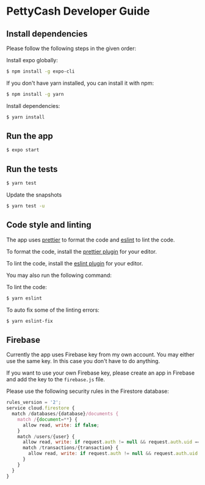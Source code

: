 # PettyCash Developer Guide

## Install dependencies

Please follow the following steps in the given order:

Install expo globally:

```bash
$ npm install -g expo-cli
```

If you don't have yarn installed, you can install it with npm:

```bash
$ npm install -g yarn
```

Install dependencies:

```bash
$ yarn install
```


## Run the app

```bash
$ expo start
```

## Run the tests

```bash
$ yarn test
```

Update the snapshots

```bash
$ yarn test -u
```

## Code style and linting

The app uses [prettier](https://prettier.io/) to format the code and [eslint](https://eslint.org/) to lint the code.

To format the code, install the [prettier plugin](https://prettier.io/docs/en/editors.html) for your editor.

To lint the code, install the [eslint plugin](https://eslint.org/docs/user-guide/integrations) for your editor.

You may also run the following command:

To lint the code:

```bash
$ yarn eslint
```

To auto fix some of the linting errors:

```bash
$ yarn eslint-fix
```

## Firebase

Currently the app uses Firebase key from my own account. You may either use the same key. In this case you don't have to do anything.

If you want to use your own Firebase key, please create an app in Firebase and add the key to the `firebase.js` file.

Please use the following security rules in the Firestore database:

```js
rules_version = '2';
service cloud.firestore {
  match /databases/{database}/documents {
    match /{document=**} {
      allow read, write: if false;
    }
    match /users/{user} {
      allow read, write: if request.auth != null && request.auth.uid == user
      match /transactions/{transaction} {
        allow read, write: if request.auth != null && request.auth.uid == user
      }
    }
  }
}
```
